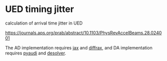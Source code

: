 # UED timing jitter

calculation of arrival time jitter in UED

https://journals.aps.org/prab/abstract/10.1103/PhysRevAccelBeams.28.024001

The AD implementation requires [jax](https://github.com/jax-ml/jax) and [diffrax](https://github.com/patrick-kidger/diffrax), and DA implementation requires [pyaudi](https://github.com/darioizzo/audi) and [desolver](https://github.com/Microno95/desolver).

